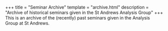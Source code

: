 +++
title = "Seminar Archive"
template = "archive.html"
description = "Archive of historical seminars given in the St Andrews Analysis Group"
+++
This is an archive of the (recently) past seminars given in the Analysis Group at St Andrews.
